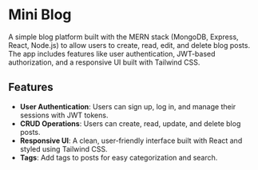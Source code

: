 # Mini Blog

A simple blog platform built with the MERN stack (MongoDB, Express, React, Node.js) to allow users to create, read, edit, and delete blog posts. The app includes features like user authentication, JWT-based authorization, and a responsive UI built with Tailwind CSS.

## Features

- **User Authentication**: Users can sign up, log in, and manage their sessions with JWT tokens.
- **CRUD Operations**: Users can create, read, update, and delete blog posts.
- **Responsive UI**: A clean, user-friendly interface built with React and styled using Tailwind CSS.
- **Tags**: Add tags to posts for easy categorization and search.
